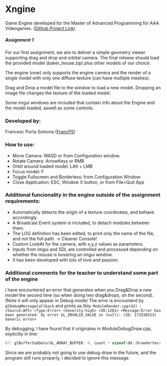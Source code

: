 # Xngine
Game Engine developed for the Master of Advanced Programming for AAA Videogames.
([Github Project Link](https://github.com/FrancPS/Xngine))

##### Assignment 1
For our first assignment, we aim to deliver a simple geometry viewer supporting drag and drop and orbital
camera. The final release should load the provided model (baker_house.zip) plus other models of our
choice.

The engine (now) only supports the engine camera and the render of a single model with only one diffuse texture (can have multiple meshes).

Drag and Drop a model file to the window to load a new model. Dropping an image file changes the texture of the loaded model.

Some imgui windows are included that contain info about the Engine and the model loaded, aswell as some controls.
### Developed by:
Francesc Porta Solsona ([FrancPS](https://github.com/FrancPS))
### How to use:
 - Move Camera: WASD or from Configuration window.
 - Rotate Camera: ArrowKeys or RMB
 - Orbit around loaded model: LAlt + LMB
 - Focus model: F
 - Toggle Fullscreen and Borderless: from Configuration Window
 - Close Application: ESC, Window X button, or from File>Quit App
### Additional funcionality in the engine outside of the assignment requirements:
- Automatically detects the origin of a texture coordinates, and behave accordingly.
- A Broadcast Event system is included, to detach modules between them.
- The LOG definition has been edited, to print only the name of the file, and not the full path. -> Cleaner Console!
- Custom LookAt for the camera, with x,y,z values as parameters.
- Inputs from imgui and SDL are controlled and processed depending on whether the mouse is hovering an imgui window.
- It has been developed with lots of love and passion.
### Additional comments for the teacher to understand some part of the engine
I have encountered an error that generates when you Drag&Drop a new model the second time (so when doing two drag&drops, on the second).
(Note it will only appear in Debug mode)
The error is encounterd by `glDebugMessageCallback` and prints as this:
`ModuleRender.cpp(42) : <Source:API> <Type:Error> <Severity:high> <ID:1281> <Message:Error has been generated. GL error GL_INVALID_VALUE in (null): (ID: 173538523) Generic error>`

By debugging, I have found that it originates in *ModuleDebugDraw.cpp*, explicitly in line:
```C++
87: glBufferSubData(GL_ARRAY_BUFFER, 0, count * sizeof(dd::DrawVertex), lines);
```
Since we are probably not going to use debug-draw in the future, and the program still runs properly, i decided to ignore this message.
